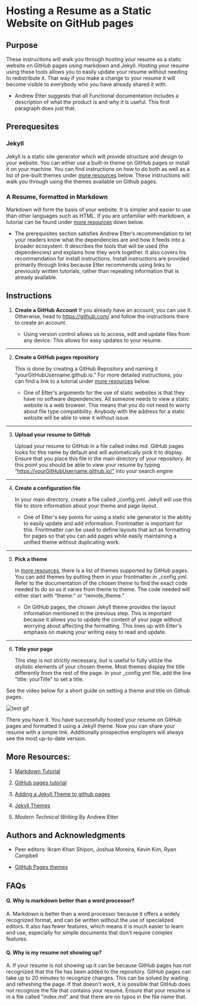 

# Hosting a Resume as a Static Website on GitHub pages

## Purpose

These instructions will walk you through hosting your resume as a static website on GitHub pages using markdown and Jekyll. Hosting your resume using these tools allows you to easily update your resume without needing to redistribute it. That way if you make a change to your resume it will become visible to everybody who you have already shared it with.

- Andrew Etter suggests that all Functional documentation includes a description of what the product is and why it is useful. This first paragraph does just that.

## Prerequesites

### Jekyll

Jekyll is a static site generator which will provide structure and design to your website. You can either use a built-in theme on GitHub pages or install it on your machine. You can find instructions on how to do both as well as a list of pre-built themes under [more resources](#More-Resources) below. These instructions will walk you through using the themes available on Github pages.

### A Resume, formatted in Markdown

Markdown will form the basis of your website. It is simpler and easier to use than other languages such as HTML. If you are unfamiliar with markdown, a tutorial can be found under [more resources](#More-Resources) down below.

- The prerequisites section satisfies Andrew Etter’s recommendation to let your readers know what the dependencies are and how it feeds into a broader ecosystem. It describes the tools that will be used (the dependencies) and explains how they work together. It also covers his recommendation for install instructions. Install instructions are provided primarily through links because Etter recommends using links to previously written tutorials, rather than repeating information that is already available.

## Instructions
1. **Create a GitHub Account**
	If you already have an account, you can use it. Otherwise, head to https://github.com/ and follow the instructions there to create an account.
	
	- Using version control allows us to access, edit and update files from any device. This allows for easy updates to your resume. 
		
---

 2. **Create a GitHub pages repository**

	This is done by creating a GitHub Repository and naming it “yourGitHubUsername.github.io.” For more detailed instructions, you can find a link to a tutorial under [more resources](#More-Resources) below.

	- One of Etter's arguments for the use of static websites is that they have no software dependencies. All someone needs to view a static website is a web browser. This means that you do not need to worry about file type compatibility. Anybody with the address for a static website will be able to view it without issue.

		
---

3. **Upload your resume to GitHub**

	Upload your resume to GitHub in a file called index.md. GitHub pages looks for this name by default and will automatically pick it to display. Ensure that you place this file in the main directory of your repository. At this point you should be able to view your resume by typing “https://yourGitHubUsername.github.io/” into your search engine
		
---

4. **Create a configuration file**

	In your main directory, create a file called _config.yml. Jekyll will use this file to store information about your theme and page layout.

	- One of Etter's key points for using a static site generator is the ability to easily update and add information. Frontmatter is important for this. Frontmatter can be used to define layouts that act as formatting for pages so that you can add pages while easily maintaining a unified theme without duplicating work. 
---

5. **Pick a theme**

	In [more resources](#More-Resources), there is a list of themes supported by GitHub pages. You can add themes by putting them in your frontmatter in _config.yml. Refer to the documentation of the chosen theme to find the exact code needed to do so as it varies from theme to theme. The code needed will either start with “theme:” or “remote_theme.”

	- On GitHub pages, the chosen Jekyll theme provides the layout information mentioned in the previous step. This is important because it allows you to update the content of your page without worrying about affecting the formatting. This lines up with Etter's emphasis on making your writing easy to read and update.

---
6. **Title your page**

	This step is not strictly necessary, but is useful to fully utilize the stylistic elements of your chosen theme. Most themes display the title differently from the rest of the page. In your _config.yml file, add the line "title: yourTitle" to set a title.

See the video below for a short guide on setting a theme and title on Github pages. 

![test gif](demo.gif)

There you have it. You have successfully hosted your resume on GitHub pages and formatted it using a Jekyll theme. Now you can share your resume with a simple link. Additionally prospective employers will always see the most up-to-date version.
## More Resources:

1. [Markdown Tutorial](https://www.markdowntutorial.com/)



2. [GitHub pages tutorial](https://docs.github.com/en/pages/setting-up-a-github-pages-site-with-jekyll/about-github-pages-and-jekyll)


3. [Adding a Jekyll Theme to github pages](https://docs.github.com/en/pages/setting-up-a-github-pages-site-with-jekyll/adding-a-theme-to-your-github-pages-site-using-jekyll)

4. [Jekyll Themes](https://pages.github.com/themes/)
5. _Modern Technical Writing_ By Andrew Etter

## Authors and Acknowledgments 

- Peer editors: Ikram Khan Shipon, Joshua Moreira, Kevin Kim, Ryan Campbell

- [GitHub Pages themes](https://github.com/pages-themes/slate)

## FAQs

#### Q. Why is markdown better than a word processor?
A. Markdown is better than a word processor because it offers a widely recognized format, and can be written without the use of specialized editors. It also has fewer features, which means it is much easier to learn and use, especially for simple documents that don't require complex features. 

#### Q.  Why is my resume not showing up?
A. If your resume is not showing up it can be because GitHub pages has not recognized that the file has been added to the repository. GitHub pages can take up to 20 minutes to recognize changes. This can be solved by waiting and refreshing the page. 
	If that doesn't work, it is possible that GitHub does not recognize the file that contains your resume. Ensure that your resume is in a file called "index.md" and that there are no typos in the file name that. 
